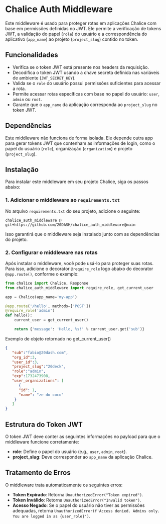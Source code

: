 # Chalice Auth Middleware

Este middleware é usado para proteger rotas em aplicações Chalice com base em permissões definidas no JWT. Ele permite a verificação de tokens JWT, a validação do papel (`role`) do usuário e a correspondência do aplicativo (`app_name`) ao projeto (`project_slug`) contido no token.

## Funcionalidades

- Verifica se o token JWT está presente nos headers da requisição.
- Decodifica o token JWT usando a chave secreta definida nas variáveis de ambiente (`JWT_SECRET_KEY`).
- Valida se o `role` do usuário possui permissões suficientes para acessar a rota.
- Permite acessar rotas específicas com base no papel do usuário: `user`, `admin` ou `root`.
- Garante que o `app_name` da aplicação corresponda ao `project_slug` no token JWT.

## Dependências

Este middleware não funciona de forma isolada. Ele depende outra app para gerar tokens JWT que contenham as informações de login, como o papel do usuário (`role`), organização (`organization`) e projeto (`project_slug`).

## Instalação

Para instalar este middleware em seu projeto Chalice, siga os passos abaixo:

### 1. Adicionar o middleware ao `requirements.txt`

No arquivo `requirements.txt` do seu projeto, adicione o seguinte:

```plaintext
chalice_auth_middleware @ git+https://github.com/20DASH/chalice_auth_middleware@main
```

Isso garantirá que o middleware seja instalado junto com as dependências do projeto.

### 2. Configurar o middleware nas rotas

Após instalar o middleware, você pode usá-lo para proteger suas rotas. Para isso, adicione o decorator `@require_role` logo abaixo do decorator `@app.route()`, conforme o exemplo:

```python
from chalice import Chalice, Response
from chalice_auth_middleware import require_role, get_current_user

app = Chalice(app_name='my-app')

@app.route('/hello', methods=['POST'])
@require_role('admin')
def hello():
    current_user = get_current_user()

    return {'message': 'Hello, %s!' % current_user.get('sub')}
```

Exemplo de objeto retornado no get_current_user()

```json
{
   "sub":"fabio@20dash.com",
   "org_id":3,
   "user_id":3,
   "project_slug":"20deck",
   "role":"admin",
   "exp":1732473908,
   "user_organizations": [
      {
      "id": 1,
      "name": "ze do coco"
    } 
   ]
}
```

## Estrutura do Token JWT

O token JWT deve conter as seguintes informações no payload para que o middleware funcione corretamente:

- **role**: Define o papel do usuário (e.g., `user`, `admin`, `root`).
- **project_slug**: Deve corresponder ao `app_name` da aplicação Chalice.

## Tratamento de Erros

O middleware trata automaticamente os seguintes erros:

- **Token Expirado**: Retorna `UnauthorizedError("Token expired")`.
- **Token Inválido**: Retorna `UnauthorizedError("Invalid token")`.
- **Acesso Negado**: Se o papel do usuário não tiver as permissões adequadas, retorna `UnauthorizedError(f'Access denied. Admins only. You are logged in as {user_role}')`.
